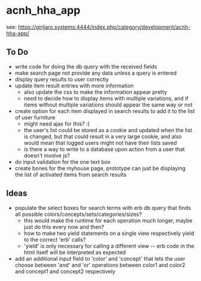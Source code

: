 # acnh_hha_app

see: https://girljaro.systems:4444/index.php/category/development/acnh-hha-app/

## To Do
* write code for doing the db query with the received fields
* make search page not provide any data unless a query is entered
* display query results to user correctly
* update item result entries with more information
  * also update the css to make the information appear pretty
  * need to decide how to display items with multiple variations, and if items without multiple variations should appear the same way or not
* create option for each item displayed in search results to add it to the list of user furniture
  * might need ajax for this? :(
  * the user's list could be stored as a cookie and updated when the list is changed, but that could result in a very large cookie, and also would mean that logged users might not have their lists saved
  * is there a way to write to a database upon action from a user that doesn't involve js?
* do input validation for the one text box
* create bones for the myhouse page, prototype can just be displaying the list of activated items from search results

## Ideas
* populate the select boxes for search terms with erb db query that finds all possible colors/concepts/sets/categories/sizes? 
  * this would make the runtime for each operation much longer, maybe just do this every now and then?
  * how to make two yield statements on a single view respectively yield to the correct 'erb' calls?
  * 'yield' is only necessary for calling a different view -- erb code in the html itself will be interpreted as expected
* add an additional input field to 'color' and 'concept' that lets the user choose between 'and' and 'or' operations between color1 and color2 and concept1 and concept2 respectively